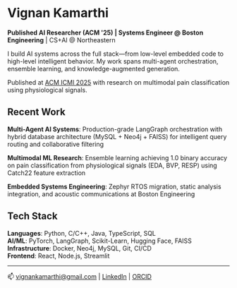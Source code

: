 # Vignan Kamarthi

**Published AI Researcher (ACM '25) | Systems Engineer @ Boston Engineering** | CS+AI @ Northeastern

I build AI systems across the full stack—from low-level embedded code to high-level intelligent behavior. My work spans multi-agent orchestration, ensemble learning, and knowledge-augmented generation.

Published at [ACM ICMI 2025](https://dl.acm.org/doi/10.1145/3747327.3764784) with research on multimodal pain classification using physiological signals.

## Recent Work

**Multi-Agent AI Systems**: Production-grade LangGraph orchestration with hybrid database architecture (MySQL + Neo4j + FAISS) for intelligent query routing and collaborative filtering

**Multimodal ML Research**: Ensemble learning achieving 1.0 binary accuracy on pain classification from physiological signals (EDA, BVP, RESP) using Catch22 feature extraction

**Embedded Systems Engineering**: Zephyr RTOS migration, static analysis integration, and acoustic communications at Boston Engineering

## Tech Stack

**Languages**: Python, C/C++, Java, TypeScript, SQL  
**AI/ML**: PyTorch, LangGraph, Scikit-Learn, Hugging Face, FAISS  
**Infrastructure**: Docker, Neo4j, MySQL, Git, CI/CD  
**Frontend**: React, Node.js, Streamlit

---

📫 vignankamarthi@gmail.com | [LinkedIn](https://www.linkedin.com/in/vignan-kamarthi/) | [ORCID](https://orcid.org/0009-0005-9823-6613)

